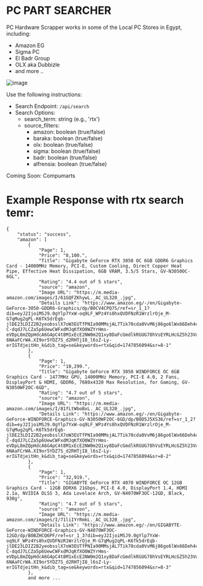 # PC PART SEARCHER
PC Hardware Scrapper works in some of the Local PC Stores in Egypt, including:
- Amazon EG
- Sigma PC
- El Badr Group
- OLX aka Dubbizle
- and more ..

![image](https://github.com/user-attachments/assets/943d04d0-9edc-4581-a87e-829951fe3eef)


<p>Use the following instructions:</p>
<ul>
    <li>Search Endpoint: <code>/api/search</code></li>
    <li>Search Options:
<ul>
    <li>search_term: string (e.g., 'rtx')</li>
    <li>source_filters:
  <ul>
                                <li>amazon: boolean (true/false)</li>
                                <li>baraka: boolean (true/false)</li>
                                <li>olx: boolean (true/false)</li>
                                <li>sigma: boolean (true/false)</li>
                                <li>badr: boolean (true/false)</li>
                                <li>alfrensia: boolean (true/false)</li>
                            </ul>
                        </li>
                    </ul>
                </li>
            </ul>
            <p>Coming Soon: Compumarts</p>
            


# Example Response with rtx search temr:
```
{
    "status": "success",
    "amazon": [
        {
            "Page": 1,
            "Price": "8,100.",
            "Title": "Gigabyte GeForce RTX 3050 OC 6GB GDDR6 Graphics Card - 14000MHz Memory, PCI-E, Custom Cooling, Direct Copper Heat Pipe, Effective Heat Dissipation, 6GB VRAM, 3.5/5 Stars, GV-N3050OC-6GL",
            "Rating": "4.4 out of 5 stars",
            "source": "amazon",
            "Image URL": "https://m.media-amazon.com/images/I/61GQFZKhywL._AC_UL320_.jpg",
            "Details Link": "https://www.amazon.eg/-/en/Gigabyte-GeForce-3050-GDDR6-Graphics/dp/B0CV4CPQ7S/ref=sr_1_1?dib=eyJ2IjoiMSJ9.0gYlp7YxW-oq9LF_WPz4Ys8hxQVDFNzR1WrzlrOje_M-G7qMug2qPL-K6Tk5drEqb-jlDE23LDIZ2B2yeobsslX7oW3EUTfPNIa90MMsjAL7Tik70cda0VvM6j86go6lWx66Deh4c-C-dqdJ7LCZa5p6UewCWFxdMJqKfXO0WZYrHms-eVDpL8mZQpHdcA6G4pC4t8M1xEcE2NW0m2Q1xy8DaFcGmdlkRGUG78hVsEYRLHcGZ5h23VuHQQlpOx4xPwiYiiBqiBNVcb5CkAXFVlLtTRUmA6pky-6NAaFCrWA.XI9or5YDZ7S_d2RHTjI8_l6sZ-Ly-erIGTdjeitHn_k&dib_tag=se&keywords=rtx&qid=1747856094&sr=8-1"
        },
        {
            "Page": 1,
            "Price": "10,299.",
            "Title": "Gigabyte GeForce RTX 3050 WINDFORCE OC 6GB Graphics Card - 1477MHz GPU, 14000MHz Memory, PCI-E 4.0, 2 Fans, DisplayPort & HDMI, GDDR6, 7680x4320 Max Resolution, for Gaming, GV-N3050WF2OC-6GD",
            "Rating": "4.7 out of 5 stars",
            "source": "amazon",
            "Image URL": "https://m.media-amazon.com/images/I/81fLtWboBxL._AC_UL320_.jpg",
            "Details Link": "https://www.amazon.eg/-/en/Gigabyte-GeForce-WINDFORCE-Graphics-GV-N3050WF2OC-6GD/dp/B0D5J5XS36/ref=sr_1_2?dib=eyJ2IjoiMSJ9.0gYlp7YxW-oq9LF_WPz4Ys8hxQVDFNzR1WrzlrOje_M-G7qMug2qPL-K6Tk5drEqb-jlDE23LDIZ2B2yeobsslX7oW3EUTfPNIa90MMsjAL7Tik70cda0VvM6j86go6lWx66Deh4c-C-dqdJ7LCZa5p6UewCWFxdMJqKfXO0WZYrHms-eVDpL8mZQpHdcA6G4pC4t8M1xEcE2NW0m2Q1xy8DaFcGmdlkRGUG78hVsEYRLHcGZ5h23VuHQQlpOx4xPwiYiiBqiBNVcb5CkAXFVlLtTRUmA6pky-6NAaFCrWA.XI9or5YDZ7S_d2RHTjI8_l6sZ-Ly-erIGTdjeitHn_k&dib_tag=se&keywords=rtx&qid=1747856094&sr=8-2"
        },
        {
            "Page": 1,
            "Price": "32,919.",
            "Title": "GIGABYTE GeForce RTX 4070 WINDFORCE OC 12GB Graphics Card - 12GB DDRX6 21Gbps, PCI-E 4.0, DisplayPort 1.4, HDMI 2.1a, NVIDIA DLSS 3, Ada Lovelace Arch, GV-N4070WF3OC-12GD, Black, 930g",
            "Rating": "4.7 out of 5 stars",
            "source": "amazon",
            "Image URL": "https://m.media-amazon.com/images/I/71liIYrRmkL._AC_UL320_.jpg",
            "Details Link": "https://www.amazon.eg/-/en/GIGABYTE-GeForce-WINDFORCE-Graphics-GV-N4070WF3OC-12GD/dp/B0BZHCQ6PF/ref=sr_1_3?dib=eyJ2IjoiMSJ9.0gYlp7YxW-oq9LF_WPz4Ys8hxQVDFNzR1WrzlrOje_M-G7qMug2qPL-K6Tk5drEqb-jlDE23LDIZ2B2yeobsslX7oW3EUTfPNIa90MMsjAL7Tik70cda0VvM6j86go6lWx66Deh4c-C-dqdJ7LCZa5p6UewCWFxdMJqKfXO0WZYrHms-eVDpL8mZQpHdcA6G4pC4t8M1xEcE2NW0m2Q1xy8DaFcGmdlkRGUG78hVsEYRLHcGZ5h23VuHQQlpOx4xPwiYiiBqiBNVcb5CkAXFVlLtTRUmA6pky-6NAaFCrWA.XI9or5YDZ7S_d2RHTjI8_l6sZ-Ly-erIGTdjeitHn_k&dib_tag=se&keywords=rtx&qid=1747856094&sr=8-3"
        },
        and more ...
```
